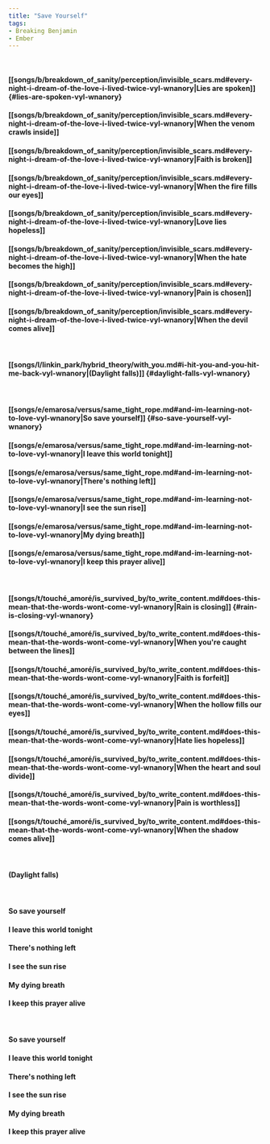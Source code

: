 ```yaml
---
title: "Save Yourself"
tags:
- Breaking Benjamin
- Ember
---
```

&nbsp;
#### [[songs/b/breakdown_of_sanity/perception/invisible_scars.md#every-night-i-dream-of-the-love-i-lived-twice-vyl-wnanory|Lies are spoken]] {#lies-are-spoken-vyl-wnanory}
#### [[songs/b/breakdown_of_sanity/perception/invisible_scars.md#every-night-i-dream-of-the-love-i-lived-twice-vyl-wnanory|When the venom crawls inside]]
#### [[songs/b/breakdown_of_sanity/perception/invisible_scars.md#every-night-i-dream-of-the-love-i-lived-twice-vyl-wnanory|Faith is broken]]
#### [[songs/b/breakdown_of_sanity/perception/invisible_scars.md#every-night-i-dream-of-the-love-i-lived-twice-vyl-wnanory|When the fire fills our eyes]]
#### [[songs/b/breakdown_of_sanity/perception/invisible_scars.md#every-night-i-dream-of-the-love-i-lived-twice-vyl-wnanory|Love lies hopeless]]
#### [[songs/b/breakdown_of_sanity/perception/invisible_scars.md#every-night-i-dream-of-the-love-i-lived-twice-vyl-wnanory|When the hate becomes the high]]
#### [[songs/b/breakdown_of_sanity/perception/invisible_scars.md#every-night-i-dream-of-the-love-i-lived-twice-vyl-wnanory|Pain is chosen]]
#### [[songs/b/breakdown_of_sanity/perception/invisible_scars.md#every-night-i-dream-of-the-love-i-lived-twice-vyl-wnanory|When the devil comes alive]]
&nbsp;
#### [[songs/l/linkin_park/hybrid_theory/with_you.md#i-hit-you-and-you-hit-me-back-vyl-wnanory|(Daylight falls)]] {#daylight-falls-vyl-wnanory}
&nbsp;
#### [[songs/e/emarosa/versus/same_tight_rope.md#and-im-learning-not-to-love-vyl-wnanory|So save yourself]] {#so-save-yourself-vyl-wnanory}
#### [[songs/e/emarosa/versus/same_tight_rope.md#and-im-learning-not-to-love-vyl-wnanory|I leave this world tonight]]
#### [[songs/e/emarosa/versus/same_tight_rope.md#and-im-learning-not-to-love-vyl-wnanory|There's nothing left]]
#### [[songs/e/emarosa/versus/same_tight_rope.md#and-im-learning-not-to-love-vyl-wnanory|I see the sun rise]]
#### [[songs/e/emarosa/versus/same_tight_rope.md#and-im-learning-not-to-love-vyl-wnanory|My dying breath]]
#### [[songs/e/emarosa/versus/same_tight_rope.md#and-im-learning-not-to-love-vyl-wnanory|I keep this prayer alive]]
&nbsp;
#### [[songs/t/touché_amoré/is_survived_by/to_write_content.md#does-this-mean-that-the-words-wont-come-vyl-wnanory|Rain is closing]] {#rain-is-closing-vyl-wnanory}
#### [[songs/t/touché_amoré/is_survived_by/to_write_content.md#does-this-mean-that-the-words-wont-come-vyl-wnanory|When you're caught between the lines]]
#### [[songs/t/touché_amoré/is_survived_by/to_write_content.md#does-this-mean-that-the-words-wont-come-vyl-wnanory|Faith is forfeit]]
#### [[songs/t/touché_amoré/is_survived_by/to_write_content.md#does-this-mean-that-the-words-wont-come-vyl-wnanory|When the hollow fills our eyes]]
#### [[songs/t/touché_amoré/is_survived_by/to_write_content.md#does-this-mean-that-the-words-wont-come-vyl-wnanory|Hate lies hopeless]]
#### [[songs/t/touché_amoré/is_survived_by/to_write_content.md#does-this-mean-that-the-words-wont-come-vyl-wnanory|When the heart and soul divide]]
#### [[songs/t/touché_amoré/is_survived_by/to_write_content.md#does-this-mean-that-the-words-wont-come-vyl-wnanory|Pain is worthless]]
#### [[songs/t/touché_amoré/is_survived_by/to_write_content.md#does-this-mean-that-the-words-wont-come-vyl-wnanory|When the shadow comes alive]]
&nbsp;
#### (Daylight falls)
&nbsp;
#### So save yourself
#### I leave this world tonight
#### There's nothing left
#### I see the sun rise
#### My dying breath
#### I keep this prayer alive
&nbsp;
#### So save yourself
#### I leave this world tonight
#### There's nothing left
#### I see the sun rise
#### My dying breath
#### I keep this prayer alive

